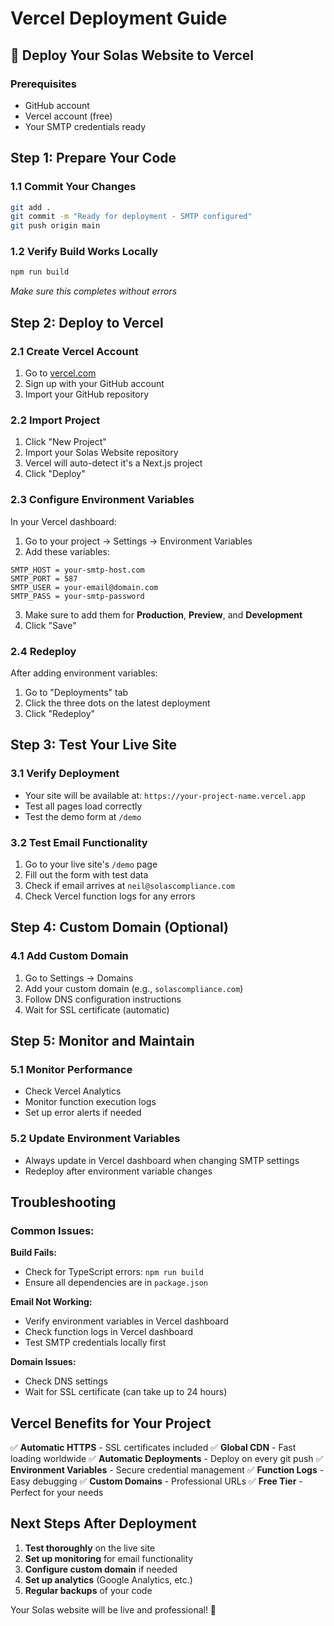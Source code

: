 # Vercel Deployment Guide

## 🚀 Deploy Your Solas Website to Vercel

### Prerequisites
- GitHub account
- Vercel account (free)
- Your SMTP credentials ready

## Step 1: Prepare Your Code

### 1.1 Commit Your Changes
```bash
git add .
git commit -m "Ready for deployment - SMTP configured"
git push origin main
```

### 1.2 Verify Build Works Locally
```bash
npm run build
```
*Make sure this completes without errors*

## Step 2: Deploy to Vercel

### 2.1 Create Vercel Account
1. Go to [vercel.com](https://vercel.com)
2. Sign up with your GitHub account
3. Import your GitHub repository

### 2.2 Import Project
1. Click "New Project"
2. Import your Solas Website repository
3. Vercel will auto-detect it's a Next.js project
4. Click "Deploy"

### 2.3 Configure Environment Variables
In your Vercel dashboard:

1. Go to your project → Settings → Environment Variables
2. Add these variables:

```
SMTP_HOST = your-smtp-host.com
SMTP_PORT = 587
SMTP_USER = your-email@domain.com
SMTP_PASS = your-smtp-password
```

3. Make sure to add them for **Production**, **Preview**, and **Development**
4. Click "Save"

### 2.4 Redeploy
After adding environment variables:
1. Go to "Deployments" tab
2. Click the three dots on the latest deployment
3. Click "Redeploy"

## Step 3: Test Your Live Site

### 3.1 Verify Deployment
- Your site will be available at: `https://your-project-name.vercel.app`
- Test all pages load correctly
- Test the demo form at `/demo`

### 3.2 Test Email Functionality
1. Go to your live site's `/demo` page
2. Fill out the form with test data
3. Check if email arrives at `neil@solascompliance.com`
4. Check Vercel function logs for any errors

## Step 4: Custom Domain (Optional)

### 4.1 Add Custom Domain
1. Go to Settings → Domains
2. Add your custom domain (e.g., `solascompliance.com`)
3. Follow DNS configuration instructions
4. Wait for SSL certificate (automatic)

## Step 5: Monitor and Maintain

### 5.1 Monitor Performance
- Check Vercel Analytics
- Monitor function execution logs
- Set up error alerts if needed

### 5.2 Update Environment Variables
- Always update in Vercel dashboard when changing SMTP settings
- Redeploy after environment variable changes

## Troubleshooting

### Common Issues:

**Build Fails:**
- Check for TypeScript errors: `npm run build`
- Ensure all dependencies are in `package.json`

**Email Not Working:**
- Verify environment variables in Vercel dashboard
- Check function logs in Vercel dashboard
- Test SMTP credentials locally first

**Domain Issues:**
- Check DNS settings
- Wait for SSL certificate (can take up to 24 hours)

## Vercel Benefits for Your Project

✅ **Automatic HTTPS** - SSL certificates included
✅ **Global CDN** - Fast loading worldwide
✅ **Automatic Deployments** - Deploy on every git push
✅ **Environment Variables** - Secure credential management
✅ **Function Logs** - Easy debugging
✅ **Custom Domains** - Professional URLs
✅ **Free Tier** - Perfect for your needs

## Next Steps After Deployment

1. **Test thoroughly** on the live site
2. **Set up monitoring** for email functionality
3. **Configure custom domain** if needed
4. **Set up analytics** (Google Analytics, etc.)
5. **Regular backups** of your code

Your Solas website will be live and professional! 🎉
